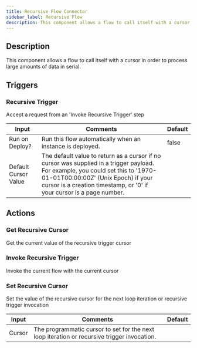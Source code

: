 ```yaml
---
title: Recursive Flow Connector
sidebar_label: Recursive Flow
description: This component allows a flow to call itself with a cursor in order to process large amounts of data in serial.
---
```


## Description

This component allows a flow to call itself with a cursor in order to process large amounts of data in serial.

## Triggers

### Recursive Trigger

Accept a request from an 'Invoke Recursive Trigger' step

| Input                | Comments                                                                                                                                                                                                                                       | Default |
| -------------------- | ---------------------------------------------------------------------------------------------------------------------------------------------------------------------------------------------------------------------------------------------- | ------- |
| Run on Deploy?       | Run this flow automatically when an instance is deployed.                                                                                                                                                                                      | false   |
| Default Cursor Value | The default value to return as a cursor if no cursor was supplied in a trigger payload. For example, you could set this to '1970-01-01T00:00:00Z' (Unix Epoch) if your cursor is a creation timestamp, or '0' if your cursor is a page number. |         |

## Actions

### Get Recursive Cursor

Get the current value of the recursive trigger cursor

### Invoke Recursive Trigger

Invoke the current flow with the current cursor

### Set Recursive Cursor

Set the value of the recursive cursor for the next loop iteration or recursive trigger invocation

| Input  | Comments                                                                                    | Default |
| ------ | ------------------------------------------------------------------------------------------- | ------- |
| Cursor | The programmatic cursor to set for the next loop iteration or recursive trigger invocation. |         |
